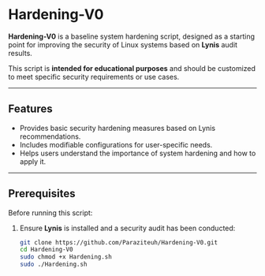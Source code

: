 # Hardening-V0

**Hardening-V0** is a baseline system hardening script, designed as a starting point for improving the security of Linux systems based on **Lynis** audit results. 

This script is **intended for educational purposes** and should be customized to meet specific security requirements or use cases.

---

## Features
- Provides basic security hardening measures based on Lynis recommendations.
- Includes modifiable configurations for user-specific needs.
- Helps users understand the importance of system hardening and how to apply it.

---

## Prerequisites
Before running this script:
1. Ensure **Lynis** is installed and a security audit has been conducted:
   ```bash
   git clone https://github.com/Paraziteuh/Hardening-V0.git
   cd Hardening-V0
   sudo chmod +x Hardening.sh
   sudo ./Hardening.sh
   
